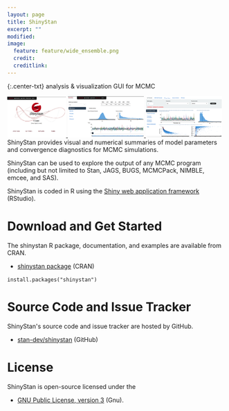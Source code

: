 ```yaml
---
layout: page
title: ShinyStan
excerpt: ""
modified:
image:
  feature: feature/wide_ensemble.png
  credit:
  creditlink:
---
```


{:.center-txt}
analysis &amp; visualization GUI for MCMC


<a href="/assets/img/shinystan/home.png">
<img src="/assets/img/shinystan/home.png" style="width: 27%;"/>
</a>
<a href="/assets/img/shinystan/explore.png">
<img src="/assets/img/shinystan/explore.png" style="width: 35%;"/>
</a>
<a href="/assets/img/shinystan/diagnose.png">
<img src="/assets/img/shinystan/diagnose.png" style="width: 35%;"/>
</a>

<br>
ShinyStan provides visual and numerical summaries of model parameters
and convergence diagnostics for MCMC simulations.

ShinyStan can be used to explore the output of any MCMC program <span
class="note">(including but not limited to Stan, JAGS, BUGS, MCMCPack,
NIMBLE, emcee, and SAS)</span>.

ShinyStan is coded in R using the [Shiny web application framework](http://shiny.rstudio.com)
<span class="note">(RStudio)</span>.

# Download and Get Started

The shinystan R package, documentation, and examples are available from CRAN.

* <p>
  <a href="https://CRAN.R-project.org/package=shinystan">shinystan
  package</a>
  <span class="note">(CRAN)</span>
  </p>

```
install.packages("shinystan")
```

# Source Code and Issue Tracker

ShinyStan's source code and issue tracker are hosted by GitHub.

* <p>
  <a href="https://github.com/stan-dev/shinystan">stan-dev/shinystan</a>
  <span class="note">(GitHub)</span>
  </p>


# License

ShinyStan is open-source licensed under the 

* <p>
  <a href="http://www.gnu.org/licenses/gpl-3.0.en.html">GNU Public License, version 3</a>
  <span class="note">(Gnu)</span>.
  </p>


